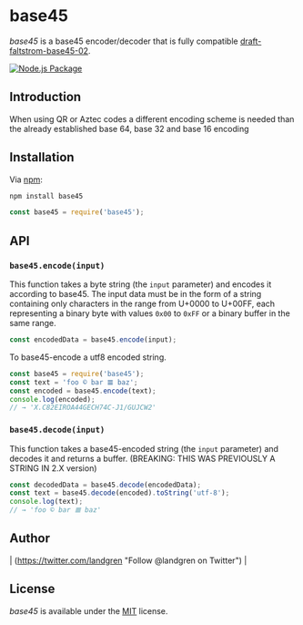 # base45

_base45_ is a base45 encoder/decoder that is fully compatible [draft-faltstrom-base45-02](https://www.ietf.org/id/draft-faltstrom-base45-02.txt).

[![Node.js Package](https://github.com/irony/base45/actions/workflows/npm-publish.yml/badge.svg)](https://github.com/irony/base45/actions/workflows/npm-publish.yml)

## Introduction

When using QR or Aztec codes a different encoding scheme is needed than the already established base 64, base 32 and base 16 encoding

## Installation

Via [npm](https://www.npmjs.com/):

```bash
npm install base45
```

```js
const base45 = require('base45');
```

## API
### `base45.encode(input)`

This function takes a byte string (the `input` parameter) and encodes it according to base45. The input data must be in the form of a string containing only characters in the range from U+0000 to U+00FF, each representing a binary byte with values `0x00` to `0xFF` or a binary buffer in the same range.

```js
const encodedData = base45.encode(input);
```

To base45-encode a utf8 encoded string.

```js
const base45 = require('base45');
const text = 'foo © bar 𝌆 baz';
const encoded = base45.encode(text);
console.log(encoded);
// → 'X.C82EIROA44GECH74C-J1/GUJCW2'
```

### `base45.decode(input)`

This function takes a base45-encoded string (the `input` parameter) and decodes it and returns a buffer. (BREAKING: THIS WAS PREVIOUSLY A STRING IN 2.X version)

```js
const decodedData = base45.decode(encodedData);
const text = base45.decode(encoded).toString('utf-8');
console.log(text);
// → 'foo © bar 𝌆 baz'
```

## Author

| (https://twitter.com/landgren "Follow @landgren on Twitter") |

## License

_base45_ is available under the [MIT](https://opensource.org/licenses/mit-license.php) license.